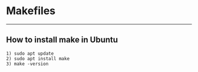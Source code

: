 # Makefiles
-----------
## How to install make in Ubuntu
```
1) sudo apt update
2) sudo apt install make
3) make -version
```
